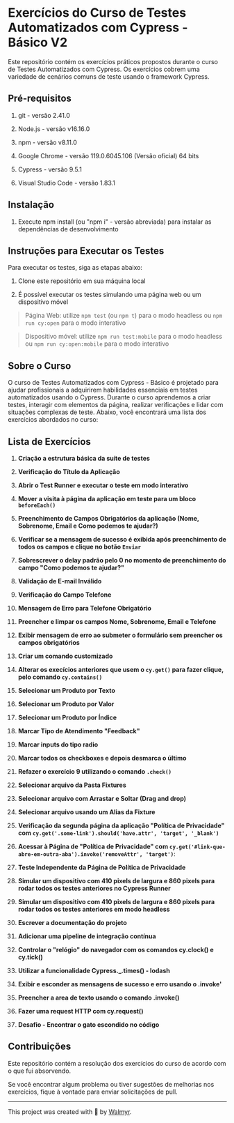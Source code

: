 # Exercícios do Curso de Testes Automatizados com Cypress - Básico V2

Este repositório contém os exercícios práticos propostos durante o curso de Testes Automatizados com Cypress. Os exercícios cobrem uma variedade de cenários comuns de teste usando o framework Cypress.

## Pré-requisitos

1. git - versão 2.41.0

2. Node.js - versão v16.16.0

3. npm - versão v8.11.0

4. Google Chrome - versão 119.0.6045.106 (Versão oficial) 64 bits

5. Cypress - versão 9.5.1

6. Visual Studio Code - versão 1.83.1


## Instalação

1. Execute npm install (ou "npm i" - versão abreviada) para instalar as dependências de desenvolvimento

## Instruções para Executar os Testes

Para executar os testes, siga as etapas abaixo:

1. Clone este repositório em sua máquina local

2. É possível executar os testes simulando uma página web ou um dispositivo móvel

> Página Web: utilize `npm test` (ou `npm t`) para o modo headless ou `npm run cy:open` para o modo interativo

> Dispositivo móvel: utilize `npm run test:mobile` para o modo headless ou `npm run cy:open:mobile` para o modo interativo


## Sobre o Curso

O curso de Testes Automatizados com Cypress - Básico é projetado para ajudar profissionais a adquirirem habilidades essenciais em testes automatizados usando o Cypress. Durante o curso aprendemos a criar testes, interagir com elementos da página, realizar verificações e lidar com situações complexas de teste. Abaixo, você encontrará uma lista dos exercícios abordados no curso:

## Lista de Exercícios

1. **Criação a estrutura básica da suíte de testes**

2. **Verificação do Título da Aplicação**

3. **Abrir o Test Runner e executar o teste em modo interativo**

4. **Mover a visita à página da aplicação em teste para um bloco `beforeEach()`**

5. **Preenchimento de Campos Obrigatórios da aplicação (Nome, Sobrenome, Email e Como podemos te ajudar?)**

6. **Verificar se a mensagem de sucesso é exibida após preenchimento de todos os campos e clique no botão `Enviar`**

7. **Sobrescrever o delay padrão pelo 0 no momento de preenchimento do campo "Como podemos te ajudar?"**

8. **Validação de E-mail Inválido**

9. **Verificação do Campo Telefone**

10. **Mensagem de Erro para Telefone Obrigatório**

11. **Preencher e limpar os campos Nome, Sobrenome, Email e Telefone**

12. **Exibir mensagem de erro ao submeter o formulário sem preencher os campos obrigatórios**

13. **Criar um comando customizado**

14. **Alterar os execícios anteriores que usem o `cy.get()` para fazer clique, pelo comando `cy.contains()`**

15. **Selecionar um Produto por Texto**

16. **Selecionar um Produto por Valor**

17. **Selecionar um Produto por Índice**

18. **Marcar Tipo de Atendimento "Feedback"**

19. **Marcar inputs do tipo radio**

20. **Marcar todos os checkboxes e depois desmarca o último**

21. **Refazer o exercício 9 utilizando o comando `.check()`**

22. **Selecionar arquivo da Pasta Fixtures**

23. **Selecionar arquivo com Arrastar e Soltar (Drag and drop)**

24. **Selecionar arquivo usando um Alias da Fixture**

25. **Verificação da segunda página da aplicação "Política de Privacidade" com `cy.get('.some-link').should('have.attr', 'target', '_blank')`**

26. **Acessar à Página de "Política de Privacidade" com `cy.get('#link-que-abre-em-outra-aba').invoke('removeAttr', 'target')`**:

27. **Teste Independente da Página de Política de Privacidade**

28. **Simular um dispositivo com 410 pixels de largura e 860 pixels para rodar todos os testes anteriores no Cypress Runner**

29. **Simular um dispositivo com 410 pixels de largura e 860 pixels para rodar todos os testes anteriores em modo headless**

30. **Escrever a documentação do projeto**

31. **Adicionar uma pipeline de integração contínua**

32. **Controlar o "relógio" do navegador com os comandos cy.clock() e cy.tick()**

33. **Utilizar a funcionalidade Cypress._.times() - lodash**

34. **Exibir e esconder as mensagens de sucesso e erro usando o .invoke'**

35. **Preencher a area de texto usando o comando .invoke()**

36. **Fazer uma request HTTP com cy.request()**

37. **Desafio - Encontrar o gato escondido no código**

## Contribuições

Este repositório contém a resolução dos exercícios do curso de acordo com o que fui absorvendo. 

Se você encontrar algum problema ou tiver sugestões de melhorias nos exercícios, fique à vontade para enviar solicitações de pull.

___

This project was created with 💚 by [Walmyr](https://walmyr.dev/).

